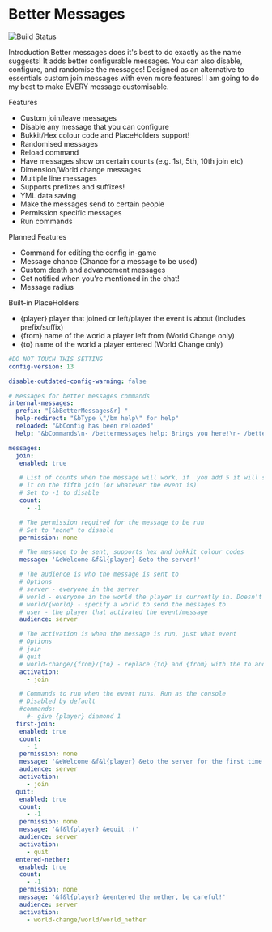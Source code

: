 # Better Messages

![Build Status](https://ci.imjustdoom.com/job/Better%20Messages/badge/icon)

Introduction
Better messages does it's best to do exactly as the name suggests! It adds better configurable messages. You can also disable, configure, and randomise the messages! Designed as an alternative to essentials custom join messages with even more features!
I am going to do my best to make EVERY message customisable.

Features
- Custom join/leave messages
- Disable any message that you can configure
- Bukkit/Hex colour code and PlaceHolders support!
- Randomised messages
- Reload command
- Have messages show on certain counts (e.g. 1st, 5th, 10th join etc)
- Dimension/World change messages
- Multiple line messages
- Supports prefixes and suffixes!
- YML data saving
- Make the messages send to certain people
- Permission specific messages
- Run commands

Planned Features
- Command for editing the config in-game
- Message chance (Chance for a message to be used)
- Custom death and advancement messages
- Get notified when you're mentioned in the chat!
- Message radius

Built-in PlaceHolders
- {player} player that joined or left/player the event is about (Includes prefix/suffix)
- {from} name of the world a player left from (World Change only)
- {to} name of the world a player entered (World Change only)

```yml
#DO NOT TOUCH THIS SETTING
config-version: 13

disable-outdated-config-warning: false

# Messages for better messages commands
internal-messages:
  prefix: "[&bBetterMessages&r] "
  help-redirect: "&bType \"/bm help\" for help"
  reloaded: "&bConfig has been reloaded"
  help: "&bCommands\n- /bettermessages help: Brings you here!\n- /bettermessages reload: Reloads the config!"

messages:
  join:
   enabled: true

   # List of counts when the message will work, if  you add 5 it will send
   # it on the fifth join (or whatever the event is)
   # Set to -1 to disable
   count:
     - -1

   # The permission required for the message to be run
   # Set to "none" to disable
   permission: none

   # The message to be sent, supports hex and bukkit colour codes
   message: '&eWelcome &f&l{player} &eto the server!'

   # The audience is who the message is sent to
   # Options
   # server - everyone in the server
   # world - everyone in the world the player is currently in. Doesn't work on the leave event
   # world/{world} - specify a world to send the messages to
   # user - the player that activated the event/message
   audience: server

   # The activation is when the message is run, just what event
   # Options
   # join
   # quit
   # world-change/{from}/{to} - replace {to} and {from} with the to and from world names
   activation:
     - join

   # Commands to run when the event runs. Run as the console
   # Disabled by default
   #commands:
     #- give {player} diamond 1
  first-join:
   enabled: true
   count:
     - 1
   permission: none
   message: '&eWelcome &f&l{player} &eto the server for the first time!'
   audience: server
   activation:
     - join
  quit:
   enabled: true
   count:
     - -1
   permission: none
   message: '&f&l{player} &equit :('
   audience: server
   activation:
     - quit
  entered-nether:
   enabled: true
   count:
     - -1
   permission: none
   message: '&f&l{player} &eentered the nether, be careful!'
   audience: server
   activation:
     - world-change/world/world_nether
```
